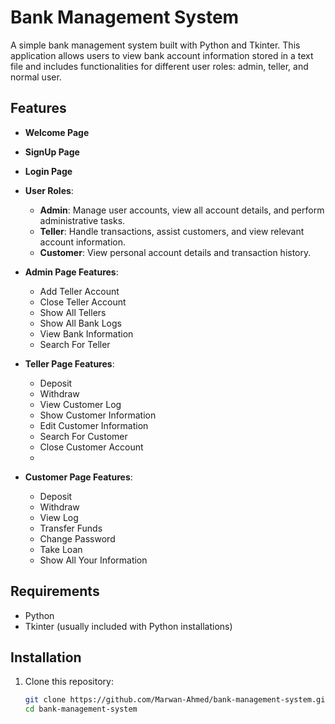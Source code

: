 # Bank Management System

A simple bank management system built with Python and Tkinter. This application allows users to view bank account information stored in a text file and includes functionalities for different user roles: admin, teller, and normal user.

## Features
- **Welcome Page**
- **SignUp Page**
- **Login Page**

- **User Roles**:
  - **Admin**: Manage user accounts, view all account details, and perform administrative tasks.
  - **Teller**: Handle transactions, assist customers, and view relevant account information.
  - **Customer**: View personal account details and transaction history.

- **Admin Page Features**:
  - Add Teller Account
  - Close Teller Account
  - Show All Tellers
  - Show All Bank Logs
  - View Bank Information
  - Search For Teller

- **Teller Page Features**:
  - Deposit
  - Withdraw
  - View Customer Log
  - Show Customer Information
  - Edit Customer Information
  - Search For Customer
  - Close Customer Account
  - 
- **Customer Page Features**:
  - Deposit
  - Withdraw
  - View Log
  - Transfer Funds
  - Change Password
  - Take Loan
  - Show All Your Information

## Requirements

- Python 
- Tkinter (usually included with Python installations)

## Installation

1. Clone this repository:
   ```bash
   git clone https://github.com/Marwan-Ahmed/bank-management-system.git
   cd bank-management-system
